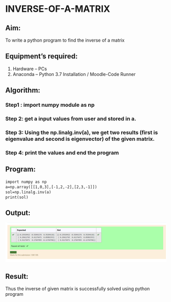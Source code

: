 # INVERSE-OF-A-MATRIX
## Aim:
To write a python program to find the inverse of a matrix
## Equipment’s required:
1. 	Hardware – PCs
2. 	Anaconda – Python 3.7 Installation / Moodle-Code Runner
## Algorithm:
### Step1 : import numpy module as np
### Step 2: get a input values from user and stored in a.
### Step 3:  Using the np.linalg.inv(a),  we get two results (first is eigenvalue and second is eigenvector) of the given matrix.
### Step 4: print the values and end the program

## Program:
```
import numpy as np
a=np.array([[1,0,3],[-1,2,-2],[2,3,-1]])
sol=np.linalg.inv(a)
print(sol)
```
## Output:
![gitlogo](5.png)
## Result:
Thus the inverse of given matrix is successfully solved using python program

